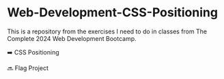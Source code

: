 # Web-Development-CSS-Positioning


This is a repository from the exercises I need to do in classes from The Complete 2024 Web Development Bootcamp.

➡️ CSS Positioning

🔜 Flag Project
